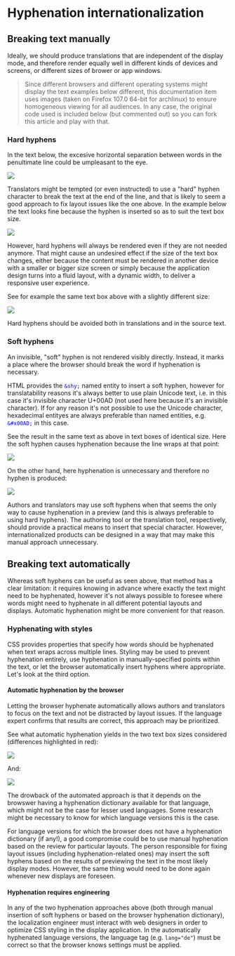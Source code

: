 <body>

<h1>Hyphenation internationalization</h1>

<h2>Breaking text manually</h2>
<p>Ideally, we should produce translations that are independent of the display mode, and therefore render equally well in different kinds of devices and screens, or different sizes of brower or app windows.</p>

<blockquote>
Since different browsers and different operating systems might display the text examples below different, this documentation item uses images (taken on Firefox 107.0 64-bit for archlinux) to ensure homogeneous viewing for all audiences. In any case, the original code used is included below (but commented out) so you can fork this article and play with that.
</blockquote>

<h3>Hard hyphens</h3>

<p>
In the text below, the excesive horizontal separation between words in the penultimate line could be umpleasant to the eye.
</p>

<!-- 
<p class="textbox_short text">Bei den älteren Testpersonen war in diesen Regionen eine verminderte Aktivität erkennbar. Dies wurde allerdings durch die Aktivierung anderer Gehirnbereiche kompensiert. Eine dieser Regionen ist der Hippocampus, der als Sitz des Sprachgedächtnisses gilt und beim <span style="color:red">Auswendiglernen</span> aktiv ist.</p>
-->

<img class="hyph" src="https://imgur.com/llSvcdt.png" />

<p>Translators might be tempted (or even instructed) to use a "hard" hyphen character to break the text at the end of the line, and that is likely to seem a good approach to fix layout issues like the one above. In the example below the text looks fine because the hyphen is inserted so as to suit the text box size. </p>

<!-- 
<p class="textbox_short text">Bei den älteren Testpersonen war in diesen Regionen eine verminderte Aktivität erkennbar. Dies wurde allerdings durch die Aktivierung anderer Gehirnbereiche kompensiert. Eine dieser Regionen ist der Hippocampus, der als Sitz des Sprachgedächtnisses gilt und beim <span style="color:red">Auswendig-lernen</span> aktiv ist.</p>
-->

<img class="hyph" src="https://imgur.com/AMKRyuO.png" />

<p>However, hard hyphens will always be rendered even if they are not needed anymore. That might cause an undesired effect if the size of the text box changes, either because the content must be rendered in another device with a smaller or bigger size screen or simply because the application design turns into a fluid layout, with a dynamic width, to deliver a responsive user experience.</p>

<p>See for example the same text box above with a slightly different size:</p>

<!-- 
<p class="textbox_long text">Bei den älteren Testpersonen war in diesen Regionen eine verminderte Aktivität erkennbar. Dies wurde allerdings durch die Aktivierung anderer Gehirnbereiche kompensiert. Eine dieser Regionen ist der Hippocampus, der als Sitz des Sprachgedächtnisses gilt und beim <span style="color:red">Auswendig-lernen</span> aktiv ist.</p>
-->

<img class="hyph" src="https://imgur.com/fkeiF42.png" />

<p>Hard hyphens should be avoided both in translations and in the source text.



<h3>Soft hyphens</h3>

<p>An invisible, "soft" hyphen is not rendered visibly directly. Instead, it marks a place where the browser should break the word if hyphenation is necessary.</p>

<p>HTML provides the <code style="color:blue">&amp;shy;</code> named entity to insert a soft hyphen, however for translatability reasons it's always better to use plain Unicode text, i.e. in this case it's invisible character U+00AD (not used here because it's an invisible character). If for any reason it's not possible to use the Unicode character, hexadecimal entityes are always preferable than named entities, e.g. <code style="color:blue">&amp;#x00AD;</code> in this case.</p>

<p>See the result in the same text as above in text boxes of identical size. Here the soft hyphen causes hyphenation because the line wraps at that point:</p>

<!-- 
<p class="textbox_short manual text">Bei den älteren Testpersonen war in diesen Regionen eine verminderte Aktivität erkennbar. Dies wurde allerdings durch die Aktivierung anderer Gehirnbereiche kompensiert. Eine dieser Regionen ist der Hippocampus, der als Sitz des Sprachgedächtnisses gilt und beim <span style="color:red">Auswendig&#x00AD;lernen</span> aktiv ist.</p>
-->

<img class="hyph" src="https://imgur.com/wnyCk9l.png" />

<p>On the other hand, here hyphenation is unnecessary and therefore no hyphen is produced:</p>

<!-- 
<p class="textbox_long manual text">Bei den älteren Testpersonen war in diesen Regionen eine verminderte Aktivität erkennbar. Dies wurde allerdings durch die Aktivierung anderer Gehirnbereiche kompensiert. Eine dieser Regionen ist der Hippocampus, der als Sitz des Sprachgedächtnisses gilt und beim <span style="color:red">Auswendig&#x00AD;lernen</span> aktiv ist.</p>
-->

<img src="https://imgur.com/1ps2zKW.png" />

<p>
Authors and translators may use soft hyphens when that seems the only way to cause hyphenation in a preview (and this is always preferable to using hard hyphens). The authoring tool or the translation tool, respectively, should provide a practical means to insert that special character. However, internationalized products can be designed in a way that may make this manual approach unnecessary. 
</p>

<h2>Breaking text automatically</h2>

<p>Whereas soft hyphens can be useful as seen above, that method has a clear limitation: it requires knowing in advance where exactly the text might need to be hyphenated, however it's not always possible to foresee where words might need to hyphenate in all different potential layouts and displays. Automatic hyphenation might be more convenient for that reason.</p>

<h3>Hyphenating with styles</h3>

<p>CSS provides properties that specify how words should be hyphenated when text wraps across multiple lines. Styling may be used to prevent hyphenation entirely, use hyphenation in manually-specified points within the text, or let the browser automatically insert hyphens where appropriate. Let's look at the third option.</p>

<h4>Automatic hyphenation by the browser</h4>

<p>Letting the browser hyphenate automatically allows authors and translators to focus on the text and not be distracted by layout issues. If the language expert confirms that results are correct, this approach may be prioritized.</p>

<p>See what automatic hyphenation yields in the two text box sizes considered (differences highlighted in red):</p>

<!-- 
<p lang="de" class="textbox_short auto text">Bei den älteren Testpersonen war in diesen Regionen <span style="color:red">eine</span> verminderte Aktivität erkennbar. Dies wurde <span style="color:red">allerdings</span> durch die Aktivierung anderer Gehirnbereiche <span style="color:red">kompensiert</span>. Eine dieser Regionen ist der Hippocampus, der als Sitz des Sprachgedächtnisses gilt und beim <span style="color:red">Auswendiglernen</span> aktiv ist.</p>
-->

<img class="hyph" src="https://imgur.com/vvByuHW.png" />

<p>And:</p>

<!-- 
<p lang="de" class="textbox_long auto text">Bei den älteren Testpersonen war in diesen Regionen <span style="color:red">eine</span> verminderte Aktivität erkennbar. Dies wurde <span style="color:red">allerdings</span> durch die Aktivierung anderer Gehirnbereiche <span style="color:red">kompensiert</span>. Eine dieser Regionen ist der Hippocampus, der als Sitz des Sprachgedächtnisses gilt und beim <span style="color:red">Auswendiglernen</span> aktiv ist.</p>
-->

<img class="hyph" src="https://imgur.com/2DbrmWD.png" />

<p>The drowback of the automated approach is that it depends on the browswer having a hyphenation dictionary available for that language, which might not be the case for lesser used languages. Some research might be necessary to know for which language versions this is the case.</p>

<p>For language versions for which the browser does not have a hyphenation dictionary (if any!), a good compromise could be to use manual hyphenation based on the review for particular layouts. The person responsible for fixing layout issues (including hyphenation-related ones) may insert the soft hyphens based on the results of previewing the text in the most likely display modes. However, the same thing would need to be done again whenever new displays are foreseen.</p>

<h4>Hyphenation requires engineering</h4>

<p>In any of the two hyphenation approaches above (both through manual insertion of soft hyphens or based on the browser hyphenation dictionary), the localization engineer must interact with web designers in order to optimize CSS styling in the display application. In the automatically hyphenated language versions, the language tag (e.g. <code>lang="de"</code>) must be correct so that the browser knows settings must be applied.</p>

</body>